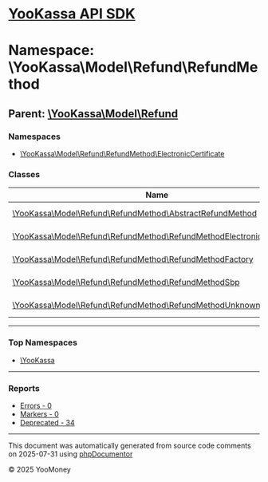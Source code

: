 # [YooKassa API SDK](../home.md)

# Namespace: \YooKassa\Model\Refund\RefundMethod

## Parent: [\YooKassa\Model\Refund](../namespaces/yookassa-model-refund.md)

### Namespaces

* [\YooKassa\Model\Refund\RefundMethod\ElectronicCertificate](../namespaces/yookassa-model-refund-refundmethod-electroniccertificate.md)

### Classes

| Name | Summary |
| ---- | ------- |
| [\YooKassa\Model\Refund\RefundMethod\AbstractRefundMethod](../classes/YooKassa-Model-Refund-RefundMethod-AbstractRefundMethod.md) | Класс, представляющий модель AbstractRefundMethod. |
| [\YooKassa\Model\Refund\RefundMethod\RefundMethodElectronicCertificate](../classes/YooKassa-Model-Refund-RefundMethod-RefundMethodElectronicCertificate.md) | Класс, представляющий модель ElectronicCertificateRefundMethod. |
| [\YooKassa\Model\Refund\RefundMethod\RefundMethodFactory](../classes/YooKassa-Model-Refund-RefundMethod-RefundMethodFactory.md) | Класс, представляющий модель RefundMethodFactory. |
| [\YooKassa\Model\Refund\RefundMethod\RefundMethodSbp](../classes/YooKassa-Model-Refund-RefundMethod-RefundMethodSbp.md) | Класс, представляющий модель RefundMethodSbp. |
| [\YooKassa\Model\Refund\RefundMethod\RefundMethodUnknown](../classes/YooKassa-Model-Refund-RefundMethod-RefundMethodUnknown.md) | Класс, представляющий модель RefundMethodUnknown. |

---

### Top Namespaces

* [\YooKassa](../namespaces/yookassa.md)

---

### Reports
* [Errors - 0](../reports/errors.md)
* [Markers - 0](../reports/markers.md)
* [Deprecated - 34](../reports/deprecated.md)

---

This document was automatically generated from source code comments on 2025-07-31 using [phpDocumentor](http://www.phpdoc.org/)

&copy; 2025 YooMoney